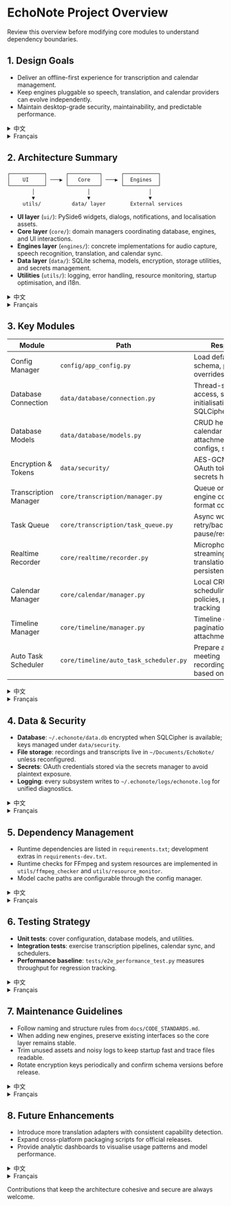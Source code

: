 # EchoNote Project Overview

Review this overview before modifying core modules to understand dependency boundaries.

## 1. Design Goals

- Deliver an offline-first experience for transcription and calendar management.
- Keep engines pluggable so speech, translation, and calendar providers can evolve independently.
- Maintain desktop-grade security, maintainability, and predictable performance.

<details>
<summary>中文</summary>

- 提供离线优先的语音转录和日程管理体验。
- 通过可插拔引擎支持语音、翻译、日历提供商的独立演进。
- 在桌面环境保证数据安全、可维护性与稳定性能。

</details>

<details>
<summary>Français</summary>

- Offrir une expérience hors-ligne pour la transcription et la gestion d’agenda.
- Garder des moteurs interchangeables afin de faire évoluer parole, traduction et calendriers indépendamment.
- Maintenir un niveau de sécurité, de maintenabilité et de performance adapté au poste de travail.

</details>

## 2. Architecture Summary

```
┌───────────┐      ┌──────────┐      ┌───────────┐
│    UI     │ ───▶ │   Core   │ ───▶ │  Engines  │
└───────────┘      └──────────┘      └───────────┘
        │                 │                   │
        ▼                 ▼                   ▼
     utils/          data/ layer        External services
```

- **UI layer** (`ui/`): PySide6 widgets, dialogs, notifications, and localisation assets.
- **Core layer** (`core/`): domain managers coordinating database, engines, and UI interactions.
- **Engines layer** (`engines/`): concrete implementations for audio capture, speech recognition, translation, and calendar sync.
- **Data layer** (`data/`): SQLite schema, models, encryption, storage utilities, and secrets management.
- **Utilities** (`utils/`): logging, error handling, resource monitoring, startup optimisation, and i18n.

<details>
<summary>中文</summary>

```
┌───────────┐      ┌──────────┐      ┌───────────┐
│   UI 层   │ ───▶ │  Core 层 │ ───▶ │ Engines 层 │
└───────────┘      └──────────┘      └───────────┘
        │                 │                   │
        ▼                 ▼                   ▼
   utils/ 工具       data/ 数据层        外部服务 (音频、日历)
```

- **UI 层** (`ui/`)：PySide6 组件、对话框、通知与国际化文本。
- **Core 层** (`core/`)：业务管理器，负责调度数据库、引擎和 UI 事件。
- **Engines 层** (`engines/`)：音频捕获、语音识别、翻译、日历同步的具体实现。
- **数据层** (`data/`)：SQLite schema、模型、加密、存储工具及密钥管理。
- **工具层** (`utils/`)：日志、异常处理、资源监控、启动优化与国际化支持。

</details>

<details>
<summary>Français</summary>

```
┌───────────┐      ┌──────────┐      ┌───────────┐
│    UI     │ ───▶ │   Core   │ ───▶ │  Engines  │
└───────────┘      └──────────┘      └───────────┘
        │                 │                   │
        ▼                 ▼                   ▼
     utils/          data/ layer        Services externes
```

- **Couche UI** (`ui/`) : widgets PySide6, dialogues, notifications et textes localisés.
- **Couche Core** (`core/`) : gestionnaires métier coordonnant base de données, moteurs et UI.
- **Couche Engines** (`engines/`) : implémentations pour capture audio, reconnaissance vocale, traduction et synchronisation calendrier.
- **Couche Données** (`data/`) : schéma SQLite, modèles, chiffrement, stockage et gestion des secrets.
- **Utilitaires** (`utils/`) : journalisation, gestion d’erreurs, surveillance des ressources, optimisation du démarrage, i18n.

</details>

## 3. Key Modules

| Module                | Path                                   | Responsibility                                                                       |
| --------------------- | -------------------------------------- | ------------------------------------------------------------------------------------ |
| Config Manager        | `config/app_config.py`                 | Load defaults, validate schema, persist user overrides                               |
| Database Connection   | `data/database/connection.py`          | Thread-safe SQLite access, schema initialisation, optional SQLCipher key             |
| Database Models       | `data/database/models.py`              | CRUD helpers for tasks, calendar events, attachments, auto-task configs, sync status |
| Encryption & Tokens   | `data/security/`                       | AES-GCM utilities, OAuth token vault, secrets helper                                 |
| Transcription Manager | `core/transcription/manager.py`        | Queue orchestration, engine coordination, format conversion                          |
| Task Queue            | `core/transcription/task_queue.py`     | Async worker pool with retry/backoff and pause/resume support                        |
| Realtime Recorder     | `core/realtime/recorder.py`            | Microphone capture, streaming transcription, translation dispatch, file persistence  |
| Calendar Manager      | `core/calendar/manager.py`             | Local CRUD, sync scheduling, colour policies, provider state tracking                |
| Timeline Manager      | `core/timeline/manager.py`             | Timeline queries, pagination, linking attachments to events                          |
| Auto Task Scheduler   | `core/timeline/auto_task_scheduler.py` | Prepare and trigger meeting recordings/transcriptions based on calendar rules        |

<details>
<summary>中文</summary>

| 模块         | 位置                                   | 作用                                                       |
| ------------ | -------------------------------------- | ---------------------------------------------------------- |
| 配置管理     | `config/app_config.py`                 | 加载默认配置、验证必填项、保存用户偏好                     |
| 数据库连接   | `data/database/connection.py`          | 线程安全的 SQLite 访问、schema 初始化、可选 SQLCipher 密钥 |
| 数据模型     | `data/database/models.py`              | 任务、日历事件、附件、自动任务配置、同步状态的 CRUD 工具   |
| 加密与令牌   | `data/security/`                       | AES-GCM 工具、OAuth 凭据保险箱、密钥管理                   |
| 转录管理     | `core/transcription/manager.py`        | 任务队列调度、引擎协同、格式转换                           |
| 任务队列     | `core/transcription/task_queue.py`     | 支持重试/退避与暂停/恢复的异步工作池                       |
| 实时录制     | `core/realtime/recorder.py`            | 音频捕获、流式转录、翻译派发、文件落地                     |
| 日历管理     | `core/calendar/manager.py`             | 本地 CRUD、同步计划、颜色策略、账户状态追踪                |
| 时间线管理   | `core/timeline/manager.py`             | 时间线查询、分页、关联事件附件                             |
| 自动任务调度 | `core/timeline/auto_task_scheduler.py` | 基于日历规则准备并触发会议录音/转录                        |

</details>

<details>
<summary>Français</summary>

| Module                     | Emplacement                            | Rôle                                                                                     |
| -------------------------- | -------------------------------------- | ---------------------------------------------------------------------------------------- |
| Gestionnaire de config     | `config/app_config.py`                 | Charger les valeurs par défaut, valider le schéma, persister les préférences             |
| Connexion base             | `data/database/connection.py`          | Accès SQLite thread-safe, initialisation du schéma, clé SQLCipher optionnelle            |
| Modèles de données         | `data/database/models.py`              | CRUD pour tâches, événements, pièces jointes, auto-tâches, statut de synchronisation     |
| Chiffrement & tokens       | `data/security/`                       | Outils AES-GCM, coffre OAuth, gestionnaire de secrets                                    |
| Gestionnaire transcription | `core/transcription/manager.py`        | Orchestration de file, coordination moteur, conversion de formats                        |
| File de tâches             | `core/transcription/task_queue.py`     | Pool asynchrone avec retry/backoff et prise en charge pause/reprise                      |
| Enregistreur temps réel    | `core/realtime/recorder.py`            | Capture micro, transcription en continu, traduction, persistance des fichiers            |
| Gestionnaire calendrier    | `core/calendar/manager.py`             | CRUD local, planification des synchronisations, politique de couleurs, suivi des comptes |
| Gestionnaire timeline      | `core/timeline/manager.py`             | Requêtes chronologiques, pagination, association des pièces jointes                      |
| Planificateur auto-tâches  | `core/timeline/auto_task_scheduler.py` | Préparer/déclencher enregistrements et transcriptions selon les règles calendrier        |

</details>

## 4. Data & Security

- **Database**: `~/.echonote/data.db` encrypted when SQLCipher is available; keys managed under `data/security`.
- **File storage**: recordings and transcripts live in `~/Documents/EchoNote/` unless reconfigured.
- **Secrets**: OAuth credentials stored via the secrets manager to avoid plaintext exposure.
- **Logging**: every subsystem writes to `~/.echonote/logs/echonote.log` for unified diagnostics.

<details>
<summary>中文</summary>

- **数据库**：`~/.echonote/data.db`，若系统支持 SQLCipher 则自动开启加密，密钥由 `data/security` 管理。
- **文件存储**：录音与转录默认保存在 `~/Documents/EchoNote/`，可在设置中自定义。
- **敏感信息**：OAuth 凭据通过安全存储管理，避免明文暴露。
- **日志**：所有模块统一写入 `~/.echonote/logs/echonote.log`，便于诊断。

</details>

<details>
<summary>Français</summary>

- **Base** : `~/.echonote/data.db`, chiffrée si SQLCipher disponible ; clés gérées par `data/security`.
- **Fichiers** : enregistrements et transcriptions stockés dans `~/Documents/EchoNote/` sauf configuration contraire.
- **Secrets** : identifiants OAuth conservés via le gestionnaire sécurisé afin d’éviter toute exposition en clair.
- **Logs** : chaque sous-système écrit dans `~/.echonote/logs/echonote.log` pour un diagnostic unifié.

</details>

## 5. Dependency Management

- Runtime dependencies are listed in `requirements.txt`; development extras in `requirements-dev.txt`.
- Runtime checks for FFmpeg and system resources are implemented in `utils/ffmpeg_checker` and `utils/resource_monitor`.
- Model cache paths are configurable through the config manager.

<details>
<summary>中文</summary>

- 运行依赖位于 `requirements.txt`，开发依赖位于 `requirements-dev.txt`。
- `utils/ffmpeg_checker` 与 `utils/resource_monitor` 在运行期检测依赖与资源状态。
- 模型缓存路径可通过配置管理器自定义。

</details>

<details>
<summary>Français</summary>

- Dépendances runtime dans `requirements.txt`, dépendances de développement dans `requirements-dev.txt`.
- Vérifications FFmpeg et surveillance des ressources implémentées dans `utils/ffmpeg_checker` et `utils/resource_monitor`.
- Les chemins de cache des modèles sont configurables via le gestionnaire de configuration.

</details>

## 6. Testing Strategy

- **Unit tests**: cover configuration, database models, and utilities.
- **Integration tests**: exercise transcription pipelines, calendar sync, and schedulers.
- **Performance baseline**: `tests/e2e_performance_test.py` measures throughput for regression tracking.

<details>
<summary>中文</summary>

- **单元测试**：覆盖配置、数据库模型与工具模块。
- **集成测试**：验证转录流水线、日历同步、调度器流程。
- **性能基线**：`tests/e2e_performance_test.py` 评估转录吞吐。

</details>

<details>
<summary>Français</summary>

- **Unitaires** : configuration, modèles de données, utilitaires.
- **Intégration** : pipelines de transcription, synchronisation calendrier, planificateurs.
- **Performance** : `tests/e2e_performance_test.py` mesure le débit pour le suivi des régressions.

</details>

## 7. Maintenance Guidelines

- Follow naming and structure rules from `docs/CODE_STANDARDS.md`.
- When adding new engines, preserve existing interfaces so the core layer remains stable.
- Trim unused assets and noisy logs to keep startup fast and trace files readable.
- Rotate encryption keys periodically and confirm schema versions before release.

<details>
<summary>中文</summary>

- 遵循 `docs/CODE_STANDARDS.md` 中的命名与结构约定。
- 引入新引擎时保持既有接口，避免核心层大幅调整。
- 优先清理冗余资源与噪声日志，确保启动性能与可读性。
- 定期轮换密钥并确认数据库 schema 版本。

</details>

<details>
<summary>Français</summary>

- Suivre les règles de `docs/CODE_STANDARDS.md` pour la structure et la nomenclature.
- Préserver les interfaces existantes lors de l’ajout de nouveaux moteurs afin de stabiliser la couche core.
- Nettoyer les ressources inutilisées et les logs verbeux pour conserver un démarrage rapide et des traces lisibles.
- Faire tourner régulièrement les clés de chiffrement et vérifier la version du schéma avant publication.

</details>

## 8. Future Enhancements

- Introduce more translation adapters with consistent capability detection.
- Expand cross-platform packaging scripts for official releases.
- Provide analytic dashboards to visualise usage patterns and model performance.

<details>
<summary>中文</summary>

- 增加更多翻译引擎的可插拔适配。
- 扩展跨平台打包脚本，提供正式发行版本。
- 构建可视化分析仪表盘，展示使用统计与模型表现。

</details>

<details>
<summary>Français</summary>

- Ajouter de nouveaux adaptateurs de traduction avec détection de capacités homogène.
- Étendre les scripts de packaging multiplateforme pour les releases officielles.
- Fournir des tableaux de bord d’analyse afin de visualiser l’usage et les performances des modèles.

</details>

Contributions that keep the architecture cohesive and secure are always welcome.
